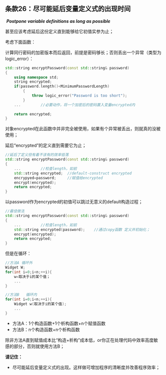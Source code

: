 ## 条款26：尽可能延后变量定义式的出现时间

​		 ***Postpone variable definitions as long as possible*** 

甚至应该考虑延后这份定义直到能够给它初值实参为止；

考虑下面函数：

计算同行密码的加密版本而后返回，前提是密码够长；否则丢出一个异常（类型为logic_error）：

```c++
std::string encryptPassword(const std::string& password)
{
	using namespace std;
	string encrypted;
	if(password.length()<MinimumPasswordLength)
		{
			throw logic_error("Password is too short");
		}
	...			//必要动作，将一个加密后的密码置入变量encrypted内		
	
	return encrypted;
}
```

对象encrypted在此函数中并非完全被使用，如果有个异常被丢出，则就真的没被使用；

延后“encrypted”的定义直到需要它为止；

```c++
//延后了定义但有着不该有的效率低落
std::string encryptPassword(const std::string& password)
{
	...			//检查length，如前
	std::string encrypted;	//default-construct encrypted
	encrypyed=password;		//赋值给encrypted
	encrypt(encrypted);
	return encrypted;
}
```

以password作为encrypted的初值可以跳过无意义的default构造过程；

```c++
//最佳做法
std::string encryptPassword(const std::string& password)
{
	...			//检查length，如前
	std::string encrypted(password);	//通过copy函数 定义并初始化；
	encrypt(encrypted);
	return encrypted;
}
```

但是在循环：

```c++
//方法A 循环外
Widget W;
for(int i=0;i<n;++i){
	w=取决于i的某个值；
	...
}

//方法B	循环内
for(int i=0;i<n;++i){
	Widget w(取决于i的某个值);
	...
}
```

+ 方法A：1个构造函数+1个析构函数+n个赋值函数
+ 方法B：n个构造函数+n个析构函数

除非方法A直到赋值成本比“构造+析构”成本低，or你正在处理代码中效率高度敏感的部分，否则就使用方法B；

**请记住：**

+ 尽可能延后变量定义式的出现。这样做可增加程序的清晰度并改善程序效率；